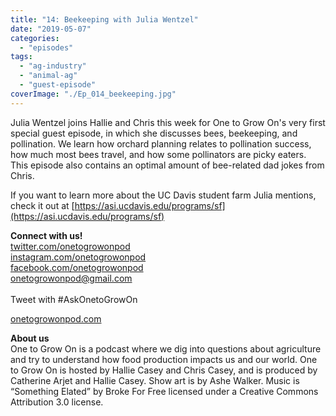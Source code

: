 ```yaml
---
title: "14: Beekeeping with Julia Wentzel"
date: "2019-05-07"
categories: 
  - "episodes"
tags: 
  - "ag-industry"
  - "animal-ag"
  - "guest-episode"
coverImage: "./Ep_014_beekeeping.jpg"
---
```


Julia Wentzel joins Hallie and Chris this week for One to Grow On's very first special guest episode, in which she discusses bees, beekeeping, and pollination. We learn how orchard planning relates to pollination success, how much most bees travel, and how some pollinators are picky eaters. This episode also contains an optimal amount of bee-related dad jokes from Chris.

If you want to learn more about the UC Davis student farm Julia mentions, check it out at [https://asi.ucdavis.edu/programs/sf](https://asi.ucdavis.edu/programs/sf)

**Connect with us!**  
[twitter.com/onetogrowonpod](http://twitter.com/onetogrowonpod)  
[instagram.com/onetogrowonpod  
](http://instagram.com/onetogrowonpod)[facebook.com/onetogrowonpod  
](http://facebook.com/onetogrowonpod)[onetogrowonpod@gmail.com  
](mailto:onetogrowonpod@gmail.com)  
Tweet with #AskOnetoGrowOn  
  
[onetogrowonpod.com](http://onetogrowonpod.com/)

**About us**  
One to Grow On is a podcast where we dig into questions about agriculture and try to understand how food production impacts us and our world. One to Grow On is hosted by Hallie Casey and Chris Casey, and is produced by Catherine Arjet and Hallie Casey. Show art is by Ashe Walker. Music is “Something Elated” by Broke For Free licensed under a Creative Commons Attribution 3.0 license.
